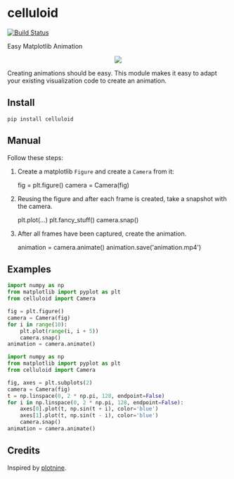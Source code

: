 # celluloid

[![Build Status](https://travis-ci.com/jwkvam/celluloid.svg?branch=master)](https://travis-ci.com/jwkvam/celluloid)

Easy Matplotlib Animation

<p align="center">
  <a href="https://github.com/jwkvam/celluloid/examples/sines.py">
    <img src="https://user-images.githubusercontent.com/86304/48657442-9c11e080-e9e5-11e8-9f54-f46a960be7dd.gif">
  </a>
</p>

Creating animations should be easy.
This module makes it easy to adapt your existing visualization code to create an animation.

## Install

```
pip install celluloid
```

## Manual

Follow these steps:

1. Create a matplotlib `Figure` and create a `Camera` from it:

    fig = plt.figure()
    camera = Camera(fig)

2. Reusing the figure and after each frame is created, take a snapshot with the camera.

    plt.plot(...)
    plt.fancy_stuff()
    camera.snap()

3. After all frames have been captured, create the animation.

    animation = camera.animate()
    animation.save('animation.mp4')

## Examples

```python
import numpy as np
from matplotlib import pyplot as plt
from celluloid import Camera

fig = plt.figure()
camera = Camera(fig)
for i in range(10):
    plt.plot(range(i, i + 5))
    camera.snap()
animation = camera.animate()
```

```python
import numpy as np
from matplotlib import pyplot as plt
from celluloid import Camera

fig, axes = plt.subplots(2)
camera = Camera(fig)
t = np.linspace(0, 2 * np.pi, 128, endpoint=False)
for i in np.linspace(0, 2 * np.pi, 128, endpoint=False):
    axes[0].plot(t, np.sin(t + i), color='blue')
    axes[1].plot(t, np.sin(t - i), color='blue')
    camera.snap()
animation = camera.animate()
```

## Credits

Inspired by [plotnine](https://github.com/has2k1/plotnine/blob/master/plotnine/animation.py).

